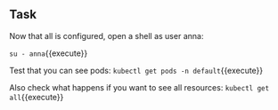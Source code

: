 ## Task

Now that all is configured, open a shell as user anna:

`su - anna`{{execute}}

Test that you can see pods:
`kubectl get pods -n default`{{execute}}

Also check what happens if you want to see all resources:
`kubectl get all`{{execute}}


